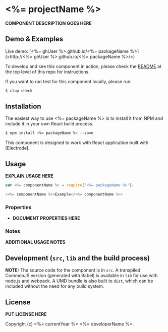 # &lt;%= projectName %>

**COMPONENT DESCRIPTION GOES HERE**

## Demo & Examples

Live demo: [&lt;%= ghUser %>.github.io/&lt;%= packageName %>]\(&lt;http&#x3A;//&lt;%= ghUser %>.github.io/&lt;%= packageName %>/>)

To develop and see this component in action, please check the [README](../../README.md) at the top level of this repo for instructions.

If you want to run test for this component locally, please run:

```bash
$ clap check
```

## Installation

The easiest way to use &lt;%= packageName %> is to install it from NPM and include it in your own React build process.

```bash
$ npm install <%= packageName %> --save
```

This component is designed to work with React application built with [Electrode]. 

## Usage

**EXPLAIN USAGE HERE**

```js
var <%= componentName %> = require('<%= packageName %>');

<<%= componentName %>>Example</<%= componentName %>>
```

### Properties

-   **DOCUMENT PROPERTIES HERE**

### Notes

**ADDITIONAL USAGE NOTES**

## Development (`src`, `lib` and the build process)

**NOTE:** The source code for the component is in `src`. A transpiled CommonJS version (generated with Babel) is available in `lib` for use with node.js and webpack. A UMD bundle is also built to `dist`, which can be included without the need for any build system.

## License

**PUT LICENSE HERE**

Copyright (c) &lt;%= currentYear %> &lt;%= developerName %>.

